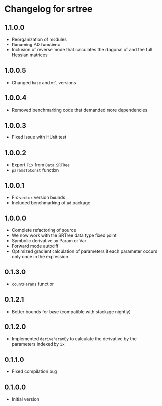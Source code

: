 # Changelog for srtree

## 1.1.0.0

- Reorganization of modules
- Renaming AD functions
- Inclusion of reverse mode that calculates the diagonal of and the full Hessian matrices

## 1.0.0.5

- Changed `base` and `mtl` versions

## 1.0.0.4

- Removed benchmarking code that demanded more dependencies

## 1.0.0.3

- Fixed issue with HUnit test

## 1.0.0.2

- Export `Fix` from `Data.SRTRee`
- `paramsToConst` function

## 1.0.0.1

- Fix `vector` version bounds
- Included benchmarking of `ad` package

## 1.0.0.0

- Complete refactoring of source
- We now work with the SRTree data type fixed point
- Symbolic derivative by Param or Var
- Forward mode autodiff
- Optimized gradient calculation of parameters if each parameter occurs only once in the expression

## 0.1.3.0

- `countParams` function

## 0.1.2.1

- Better bounds for base (compatible with stackage nightly)

## 0.1.2.0

- Implemented `deriveParamBy` to calculate the derivative by the parameters indexed by `ix`

## 0.1.1.0

- Fixed compilation bug

## 0.1.0.0

- Initial version
